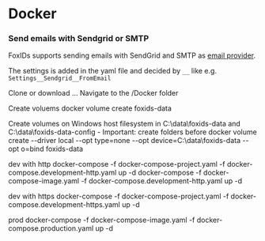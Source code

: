 # Docker


### Send emails with Sendgrid or SMTP
FoxIDs supports sending emails with SendGrid and SMTP as [email provider](email).

The settings is added in the yaml file and decided by `__` like e.g. `Settings__Sendgrid__FromEmail`



Clone or download ...
Navigate to the /Docker folder

Create voluems
docker volume create foxids-data

Create volumes on Windows host filesystem in C:\data\foxids-data and C:\data\foxids-data-config - Important: create folders before
docker volume create --driver local --opt type=none --opt device=C:\data\foxids-data --opt o=bind foxids-data


dev with http
docker-compose -f docker-compose-project.yaml -f docker-compose.development-http.yaml up -d
docker-compose -f docker-compose-image.yaml -f docker-compose.development-http.yaml up -d

dev with https
docker-compose -f docker-compose-project.yaml -f docker-compose.development-https.yaml up -d

prod
docker-compose -f docker-compose-image.yaml -f docker-compose.production.yaml up -d
